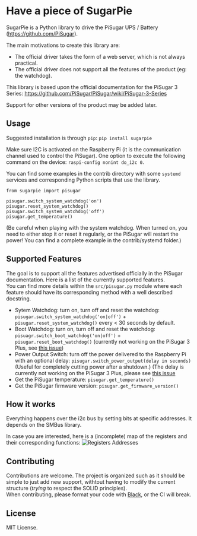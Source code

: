 # Have a piece of SugarPie

SugarPie is a Python library to drive the PiSugar UPS / Battery (https://github.com/PiSugar).

The main motivations to create this library are:
- The official driver takes the form of a web server, which is not always practical.
- The official driver does not support all the features of the product (eg: the watchdog).

This library is based upon the official documentation for the PiSugar 3 Series: https://github.com/PiSugar/PiSugar/wiki/PiSugar-3-Series

Support for other versions of the product may be added later.

## Usage
Suggested installation is through `pip`: `pip install sugarpie`

Make sure I2C is activated on the Raspberry Pi (it is the communication
channel used to control the PiSugar). One option to execute the following
command on the device:
`raspi-config nonint do_i2c 0`.

You can find some examples in the contrib directory with some `systemd` services and corresponding
Python scripts that use the library.

`from sugarpie import pisugar`

`pisugar.switch_system_watchdog('on')`  
`pisugar.reset_system_watchdog()`  
`pisugar.switch_system_watchdog('off')`  
`pisugar.get_temperature()`

(Be careful when playing with the system watchdog. When turned on, you need to either stop
it or reset it regularly, or the PiSugar will restart the power! You can find a complete
example in the contrib/systemd folder.)

## Supported Features
The goal is to support all the features advertised officially in the PiSugar documentation. Here
is a list of the currently supported features.  
You can find more details within the `src/pisugar.py` module where each feature should have its
corresponding method with a well described docstring.

- Sytem Watchdog: turn on, turn off and reset the watchdog: `pisugar.switch_system_watchdog('on|off')` + `pisugar.reset_system_watchdog()` every < 30 seconds by default.
- Boot Watchdog: turn on, turn off and reset the watchdog: `pisuagr.switch_boot_watchdog('on|off')` + `pisugar.reset_boot_watchdog()` (currently not working on the PiSugar 3 Plus, see [this issue](https://github.com/PiSugar/pisugar-power-manager-rs/issues/81))
- Power Output Switch: turn off the power delivered to the Raspberry Pi with an optional delay: `pisugar.switch_power_output(delay in seconds)` (Useful for completely cutting power after a shutdown.) (The delay is currently not working on the PiSugar 3 Plus, please see [this issue](https://github.com/PiSugar/pisugar-power-manager-rs/issues/82)
- Get the PiSugar temperature: `pisugar.get_temperature()`
- Get the PiSugar firmware version: `pisugar.get_firmware_version()`

## How it works
Everything happens over the i2c bus by setting bits at specific addresses. It depends on the SMBus
library.

In case you are interested, here is a (incomplete) map of the registers and their corresponding functions:
![Registers Addresses](PiSugar_Registers_Addresses.png)

## Contributing
Contributions are welcome. The project is organized such as it should be simple to just add
new support, withtout having to modify the current structure (*trying* to respect the SOLID principles).  
When contributing, please format your code with [Black](https://github.com/psf/black), or the CI
will break.

## License
MIT License.
